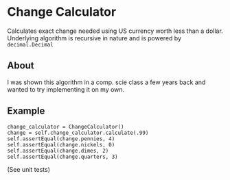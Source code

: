 # Change Calculator

Calculates exact change needed using US currency worth less than a 
dollar. Underlying algorithm is recursive in nature and is powered by 
`decimal.Decimal`

## About

I was shown this algorithm in a comp. scie class a few years back and 
wanted to try implementing it on my own.

## Example
    change_calculator = ChangeCalculator()
    change = self.change_calculator.calculate(.99)
    self.assertEqual(change.pennies, 4)
    self.assertEqual(change.nickels, 0)
    self.assertEqual(change.dimes, 2)
    self.assertEqual(change.quarters, 3)
    
(See unit tests)